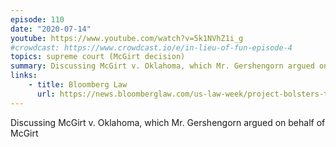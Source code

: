 ```yaml
---
episode: 110
date: "2020-07-14"
youtube: https://www.youtube.com/watch?v=5k1NVhZ1i_g
#crowdcast: https://www.crowdcast.io/e/in-lieu-of-fun-episode-4
topics: supreme court (McGirt decision)
summary: Discussing McGirt v. Oklahoma, which Mr. Gershengorn argued on behalf of McGirt
links:
    - title: Bloomberg Law
      url: https://news.bloomberglaw.com/us-law-week/project-bolsters-tribes-high-court-claims-following-defeats
---
```


Discussing McGirt v. Oklahoma, which Mr. Gershengorn argued on behalf of McGirt
